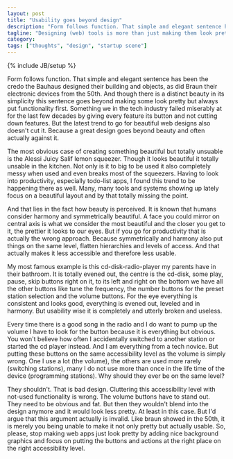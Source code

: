 ```yaml
---
layout: post
title: "Usability goes beyond design"
description: "Form follows function. That simple and elegant sentence has been the credo the Bauhaus designed their building and objects, as did Braun their electronic devices from the 50th. And though there is a distinct beauty in its simplicity this sentence goes beyond making some look pretty but always put functionality first. Something we in the tech industry failed miserably at for the last few decades by giving every feature its button and not cutting down features. But the latest trend to go for beautiful web designs also doesn't cut it. Because a great design goes beyond beauty and often actually against it."
tagline: "Designing (web) tools is more than just making them look pretty. By focussing on pretty first you actually make them less usable."
category: 
tags: ["thoughts", "design", "startup scene"]
---
```

{% include JB/setup %}

Form follows function. That simple and elegant sentence has been the credo the Bauhaus designed their building and objects, as did Braun their electronic devices from the 50th. And though there is a distinct beauty in its simplicity this sentence goes beyond making some look pretty but always put functionality first. Something we in the tech industry failed miserably at for the last few decades by giving every feature its button and not cutting down features. But the latest trend to go for beautiful web designs also doesn't cut it. Because a great design goes beyond beauty and often actually against it.

The most obvious case of creating something beautiful but totally unsuable is the Alessi Juicy Salif lemon squeezer. Though it looks beautiful it totally unsable in the kitchen. Not only is it to big to be used it also completely messy when used and even breaks most of the squeezers. Having to look into productivity, especially todo-list apps, I found this trend to be happening there as well. Many, many tools and systems showing up lately focus on a beautiful layout and by that totally missing the point.

And that lies in the fact how beauty is perceived. It is known that humans consider harmony and symmetrically beautiful. A face you could mirror on central axis is what we consider the most beautiful and the closer you get to it, the prettier it looks to our eyes. But if you go for productivity that is actually the wrong approach. Because symmetrically and harmony also put things on the same level, flatten hierarchies and levels of access. And that actually makes it less accessible and therefore less usable. 

My most famous example is this cd-disk-radio-player my parents have in their bathroom. It is totally evened out, the centre is the cd-disk, some play, pause, skip buttons right on it, to its left and right on the bottom we have all the other buttons like tune the frequency, the number buttons for the preset station selection and the volume buttons. For the eye everything is consistent and looks good, everything is evened out, leveled and in harmony. But usability wise it is completely and utterly broken and useless.

Every time there is a good song in the radio and I do want to pump up the volume I have to look for the button because it is everything but obvious. You won't believe how often I accidentally switched to another station or started the cd player instead. And I am everything from a tech novice. But putting these buttons on the same accessibility level as the volume is simply wrong. One I use a lot (the volume), the others are used more rarely (switching stations), many I do not use more than once in the life time of the device (programming stations). Why should they ever be on the same level?

They shouldn't. That is bad design. Cluttering this accessibility level with not-used functionality is wrong. The volume buttons have to stand out. They need to be obvious and fat. But then they wouldn't blend into the design anymore and it would look less pretty. At least in this case. But I'd argue that this argument actually is invalid. Like braun showed in the 50th, it is merely you being unable to make it not only pretty but actually usable. So, please, stop making web apps just look pretty by adding nice background graphics and focus on putting the buttons and actions at the right place on the right accessibility level. 